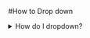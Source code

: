#How to Drop down
<details>
<summary>How do I dropdown?</summary>
<br>
This is how you dropdown.
and somemore
</details>